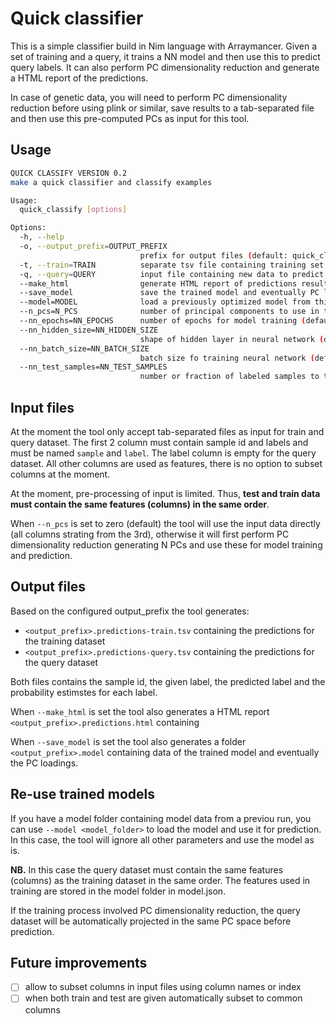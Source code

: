 # Quick classifier

This is a simple classifier build in Nim language with Arraymancer. Given a set of training and a query, it trains a NN model and then use this to predict query labels. It can also perform PC dimensionality reduction and generate a HTML report of the predictions.

In case of genetic data, you will need to perform PC dimensionality reduction before using plink or similar, save results to a tab-separated file and then use this pre-computed PCs as input for this tool.

## Usage

```bash
QUICK CLASSIFY VERSION 0.2
make a quick classifier and classify examples

Usage:
  quick_classify [options] 

Options:
  -h, --help
  -o, --output_prefix=OUTPUT_PREFIX
                             prefix for output files (default: quick_classify)
  -t, --train=TRAIN          separate tsv file containing training set
  -q, --query=QUERY          input file containing new data to predict
  --make_html                generate HTML report of predictions results. Not suggested with N dimensions is > 20
  --save_model               save the trained model and eventually PC loadings for future use
  --model=MODEL              load a previously optimized model from this file (default: )
  --n_pcs=N_PCS              number of principal components to use in the reduced dataset (default: 0)
  --nn_epochs=NN_EPOCHS      number of epochs for model training (default: 10000)
  --nn_hidden_size=NN_HIDDEN_SIZE
                             shape of hidden layer in neural network (default: 16)
  --nn_batch_size=NN_BATCH_SIZE
                             batch size fo training neural network (default: 32)
  --nn_test_samples=NN_TEST_SAMPLES
                             number or fraction of labeled samples to test for NN convergence (default: 100)
```

## Input files

At the moment the tool only accept tab-separated files as input for train and query dataset. The first 2 column must contain sample id and labels and must be named `sample` and `label`. The label column is empty for the query dataset. All other columns are used as features, there is no option to subset columns at the moment.

At the moment, pre-processing of input is limited. Thus, **test and train data must contain the same features (columns) in the same order**.

When `--n_pcs` is set to zero (default) the tool will use the input data directly (all columns strating from the 3rd), otherwise it will first perform PC dimensionality reduction generating N PCs and use these for model training and prediction.

## Output files

Based on the configured output_prefix the tool generates:

- `<output_prefix>.predictions-train.tsv` containing the predictions for the training dataset
- `<output_prefix>.predictions-query.tsv` containing the predictions for the query dataset

Both files contains the sample id, the given label, the predicted label and the probability estimstes for each label.

When `--make_html` is set the tool also generates a HTML report `<output_prefix>.predictions.html` containing

When `--save_model` is set the tool also generates a folder `<output_prefix>.model` containing data of the trained model and eventually the PC loadings.

## Re-use trained models

If you have a model folder containing model data from a previou run, you can use `--model <model_folder>` to load the model and use it for prediction. In this case, the tool will ignore all other parameters and use the model as is.

**NB.** In this case the query dataset must contain the same features (columns) as the training dataset in the same order. The features used in training are stored in the model folder in model.json.

If the training process involved PC dimensionality reduction, the query dataset will be automatically projected in the same PC space before prediction.

## Future improvements

- [ ] allow to subset columns in input files using column names or index
- [ ] when both train and test are given automatically subset to common columns
